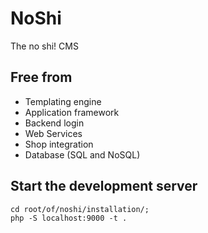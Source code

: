 NoShi
=====

The no shi! CMS


Free from
---------

- Templating engine
- Application framework
- Backend login
- Web Services
- Shop integration
- Database (SQL and NoSQL)


Start the development server
----------------------------

	cd root/of/noshi/installation/;
	php -S localhost:9000 -t .
	